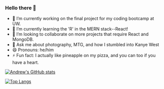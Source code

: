 ### Hello there 👋

- 🔭 I’m currently working on the final project for my coding bootcamp at UW.
- 🌱 I’m currently learning the 'R' in the MERN stack--React!
- 👯 I’m looking to collaborate on more projects that require React and MongoDB.
- 💬 Ask me about photography, MTG, and how I stumbled into Kanye West
- 😄 Pronouns: he/him
- ⚡ Fun fact: I actually like pineapple on my pizza, and you can too if you have a heart.

[![Andrew's GitHub stats](https://github-readme-stats.vercel.app/api?username=andrewtranmsw&show_icons=true&theme=dracula)](https://github.com/andrewtranmsw/github-readme-stats)

[![Top Langs](https://github-readme-stats.vercel.app/api/top-langs/?username=andrewtranmsw&layout=compact&theme=dracula)](https://github.com/andrewtranmsw/github-readme-stats)

<!--
**AndrewTranMSW/andrewtranmsw** is a ✨ _special_ ✨ repository because its `README.md` (this file) appears on your GitHub profile.

Here are some ideas to get you started:

- 🔭 I’m currently working on ...
- 🌱 I’m currently learning ...
- 👯 I’m looking to collaborate on ...
- 🤔 I’m looking for help with ...
- 💬 Ask me about ...
- 📫 How to reach me: ...
- 😄 Pronouns: ...
- ⚡ Fun fact: ...
-->
